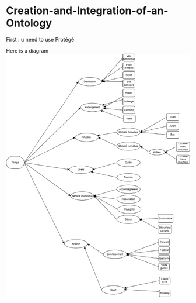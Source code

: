 # Creation-and-Integration-of-an-Ontology

First : u need to use Protégé

Here is a diagram 
![Diagram](img/Untitled%20Diagram.drawio.png "Diagram")


